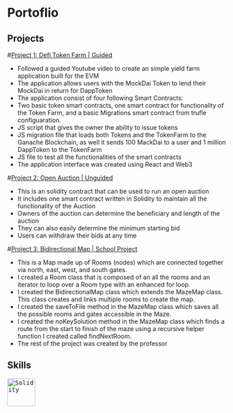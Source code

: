 # Portoflio

## Projects

#[Project 1: Defi Token Farm | Guided](https://github.com/erikmacinnnis/DefiTokenFarm)
* Followed a guided Youtube video to create an simple yield farm application built for the EVM 
* The application allows users with the MockDai Token to lend their MockDai in return for DappToken 
* The application consist of four following Smart Contracts:
* Two basic token smart contracts, one smart contract for functionality of the Token Farm, and a basic Migrations smart contract from trufle configuaration.
* JS script that gives the owner the ability to issue tokens
* JS migration file that loads both Tokens and the TokenFarm to the Ganache Blockchain, as well it sends 100 MackDai to a user and 1 million DappToken to the TokenFarm
* JS file to test all the functionalities of the smart contracts
* The application interface was created using React and Web3 

#[Project 2: Open Auction | Unguided](https://github.com/erikmacinnnis/Auction/edit/main/README.md)
* This is an solidity contract that can be used to run an open auction
* It includes one smart contract written in Solidity to maintain all the functionality of the Auction
* Owners of the auction can determine the beneficiary and length of the auction
* They can also easily determine the minimum starting bid
* Users can withdraw their bids at any time

#[Project 3: Bidirectional Map | School Project](https://github.com/erikmacinnnis/Bidirectional-Map)
* This is a Map made up of Rooms (nodes) which are connected together via north, east, west, and south gates.
* I created a Room class that is composed of an all the rooms and an iterator to loop over a Room type with an enhanced for loop.
* I created the BidirectionalMap class which extends the MazeMap class. This class creates and links multiple rooms to create the map.
* I created the saveToFile method in the MazeMap class which saves all the possible rooms and gates accessible in the Maze.
* I created the noKeySolution method in the MazeMap class which finds a route from the start to finish of the maze using a recursive helper function I created called findNextRoom.
* The rest of the project was created by the professor

## Skills 

<kbd>
  <img src="https://user-images.githubusercontent.com/76134357/153966944-14a398c4-3809-4e67-b8c6-4cd66045a5aa.png" height="64" title="Solidity">                                                                                                                                          </kbd>
